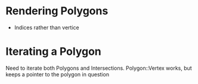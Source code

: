 # Rendering Polygons #
 - Indices rather than vertice


# Iterating a Polygon #
Need to iterate both Polygons and Intersections.
Polygon::Vertex works, but keeps a pointer to the polygon in question
